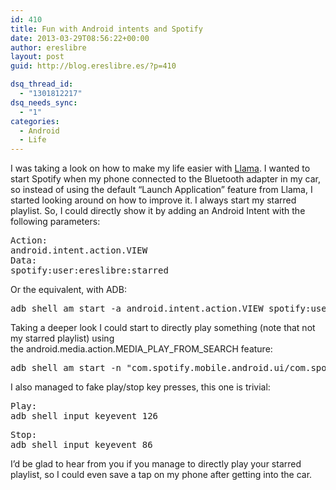 ```yaml
---
id: 410
title: Fun with Android intents and Spotify
date: 2013-03-29T08:56:22+00:00
author: ereslibre
layout: post
guid: http://blog.ereslibre.es/?p=410

dsq_thread_id:
  - "1301812217"
dsq_needs_sync:
  - "1"
categories:
  - Android
  - Life
---
```

I was taking a look on how to make my life easier with [Llama](https://play.google.com/store/apps/details?id=com.kebab.Llama&hl=en). I wanted to start Spotify when my phone connected to the Bluetooth adapter in my car, so instead of using the default &#8220;Launch Application&#8221; feature from Llama, I started looking around on how to improve it. I always start my starred playlist. So, I could directly show it by adding an Android Intent with the following parameters:

<pre>Action:
android.intent.action.VIEW
Data:
spotify:user:ereslibre:starred</pre>

Or the equivalent, with ADB:

<pre>adb shell am start -a android.intent.action.VIEW spotify:user:ereslibre:starred</pre>

Taking a deeper look I could start to directly play something (note that not my starred playlist) using the android.media.action.MEDIA\_PLAY\_FROM_SEARCH feature:

<pre>adb shell am start -n "com.spotify.mobile.android.ui/com.spotify.mobile.android.ui.Launcher" -a android.media.action.MEDIA_PLAY_FROM_SEARCH -e query "artist:heroes del silencio"</pre>

I also managed to fake play/stop key presses, this one is trivial:

<pre>Play:
adb shell input keyevent 126</pre>

<pre>Stop:
adb shell input keyevent 86</pre>

I&#8217;d be glad to hear from you if you manage to directly play your starred playlist, so I could even save a tap on my phone after getting into the car.